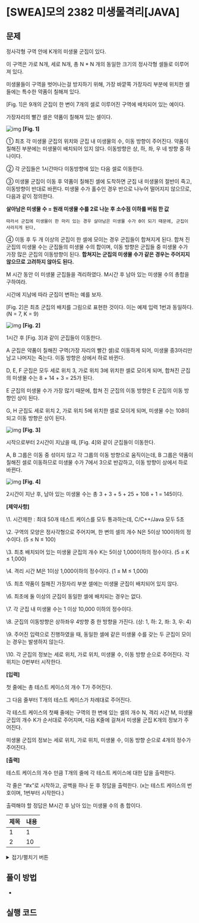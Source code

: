 # [SWEA]모의 2382 미생물격리[JAVA]

## 문제

정사각형 구역 안에 K개의 미생물 군집이 있다.

이 구역은 가로 N개, 세로 N개, 총 N * N 개의 동일한 크기의 정사각형 셀들로 이루어져 있다.

미생물들이 구역을 벗어나는걸 방지하기 위해, 가장 바깥쪽 가장자리 부분에 위치한 셀들에는 특수한 약품이 칠해져 있다.

[Fig. 1]은 9개의 군집이 한 변이 7개의 셀로 이루어진 구역에 배치되어 있는 예이다.

가장자리의 빨간 셀은 약품이 칠해져 있는 셀이다.

![img](https://swexpertacademy.com/main/common/fileDownload.do?downloadType=CKEditorImages&fileId=AV599Ik6AH8DFAVl)
**[Fig. 1]**

 

  ① 최초 각 미생물 군집의 위치와 군집 내 미생물의 수, 이동 방향이 주어진다. 약품이 칠해진 부분에는 미생물이 배치되어 있지 않다. 이동방향은 상, 하, 좌, 우 네 방향 중 하나이다.

  ② 각 군집들은 1시간마다 이동방향에 있는 다음 셀로 이동한다.

  ③ 미생물 군집이 이동 후 약품이 칠해진 셀에 도착하면 군집 내 미생물의 절반이 죽고, 이동방향이 반대로 바뀐다. 
    미생물 수가 홀수인 경우 반으로 나누어 떨어지지 않으므로, 다음과 같이 정의한다.
    

**살아남은 미생물 수 = 원래 미생물 수를 2로 나눈 후 소수점 이하를 버림 한 값**


    따라서 군집에 미생물이 한 마리 있는 경우 살아남은 미생물 수가 0이 되기 때문에, 군집이 사라지게 된다,

  ④ 이동 후 두 개 이상의 군집이 한 셀에 모이는 경우 군집들이 합쳐지게 된다. 
    합쳐 진 군집의 미생물 수는 군집들의 미생물 수의 합이며, 이동 방향은 군집들 중 미생물 수가 가장 많은 군집의 이동방향이 된다. 
    **합쳐지는 군집의 미생물 수가 같은 경우는 주어지지 않으므로 고려하지 않아도 된다.**


M 시간 동안 이 미생물 군집들을 격리하였다. M시간 후 남아 있는 미생물 수의 총합을 구하여라.

시간에 지남에 따라 군집이 변하는 예를 보자.

[Fig. 2]은 최초 군집의 배치를 그림으로 표현한 것이다. 이는 예제 입력 1번과 동일하다. (N = 7, K = 9)


![img](https://swexpertacademy.com/main/common/fileDownload.do?downloadType=CKEditorImages&fileId=AV59-UbaAIIDFAVl)
**[Fig. 2]**


1시간 후 [Fig. 3]과 같이 군집들이 이동한다.

A 군집은 약품이 칠해진 구역(가장 자리의 빨간 셀)로 이동하게 되어, 미생물 중3마리만 남고 나머지는 죽는다. 이동 방향은 상에서 하로 바뀐다.

D, E, F 군집은 모두 세로 위치 3, 가로 위치 3에 위치한 셀로 모이게 되며, 합쳐진 군집의 미생물 수는 8 + 14 + 3 = 25가 된다.

E 군집의 미생물 수가 가장 많기 때문에, 합쳐 진 군집의 이동 방향은 E 군집의 이동 방향인 상이 된다.

G, H 군집도 세로 위치 2, 가로 위치 5에 위치한 셀로 모이게 되며, 미생물 수는 108이 되고 이동 방향은 상이 된다.

 

![img](https://swexpertacademy.com/main/common/fileDownload.do?downloadType=CKEditorImages&fileId=AV59-iS6AIUDFAVl)
**[Fig. 3]**



시작으로부터 2시간이 지났을 때, [Fig. 4]와 같이 군집들이 이동한다.

A, B 그룹은 이동 중 섞이지 않고 각 그룹의 이동 방향으로 움직이는데, B 그룹은 약품이 칠해진 셀로 이동하므로 미생물 수가 7에서 3으로 반감하고, 이동 방향이 상에서 하로 바뀐다.

 

![img](https://swexpertacademy.com/main/common/fileDownload.do?downloadType=CKEditorImages&fileId=AV59-wPKAI4DFAVl)
**[Fig. 4]**



2시간이 지난 후, 남아 있는 미생물 수는 총 3 + 3 + 5 + 25 + 108 + 1 = 145이다.


**[제약사항]**

\1. 시간제한 : 최대 50개 테스트 케이스를 모두 통과하는데, C/C++/Java 모두 5초

\2. 구역의 모양은 정사각형으로 주어지며, 한 변의 셀의 개수 N은 5이상 100이하의 정수이다. (5 ≤ N ≤ 100)

\3. 최초 배치되어 있는 미생물 군집의 개수 K는 5이상 1,000이하의 정수이다. (5 ≤ K ≤ 1,000)

\4. 격리 시간 M은 1이상 1,000이하의 정수이다. (1 ≤ M ≤ 1,000)

\5. 최초 약품이 칠해진 가장자리 부분 셀에는 미생물 군집이 배치되어 있지 않다.

\6. 최초에 둘 이상의 군집이 동일한 셀에 배치되는 경우는 없다.

\7. 각 군집 내 미생물 수는 1 이상 10,000 이하의 정수이다.

\8. 군집의 이동방향은 상하좌우 4방향 중 한 방향을 가진다. (상: 1, 하: 2, 좌: 3, 우: 4)

\9. 주어진 입력으로 진행하였을 때, 동일한 셀에 같은 미생물 수를 갖는 두 군집이 모이는 경우는 발생하지 않는다.

\10. 각 군집의 정보는 세로 위치, 가로 위치, 미생물 수, 이동 방향 순으로 주어진다. 각 위치는 0번부터 시작한다.


**[입력]**

첫 줄에는 총 테스트 케이스의 개수 T가 주어진다.

그 다음 줄부터 T개의 테스트 케이스가 차례대로 주어진다.

각 테스트 케이스의 첫째 줄에는 구역의 한 변에 있는 셀의 개수 N, 격리 시간 M, 미생물 군집의 개수 K가 순서대로 주어지며, 다음 K줄에 걸쳐서 미생물 군집 K개의 정보가 주어진다.

미생물 군집의 정보는 세로 위치, 가로 위치, 미생물 수, 이동 방향 순으로 4개의 정수가 주어진다.


**[출력]**

테스트 케이스의 개수 만큼 T개의 줄에 각 테스트 케이스에 대한 답을 출력한다.

각 줄은 “#x”로 시작하고, 공백을 하나 둔 후 정답을 출력한다. (x는 테스트 케이스의 번호이며, 1번부터 시작한다.)

출력해야 할 정답은 M시간 후 남아 있는 미생물 수의 총 합이다.

|제목|내용|
|--|-|
|1|1|
|2|10|
<details>
<summary>접기/펼치기 버튼</summary>
<div markdown="1">

|제목|내용|
|--|--|
|1|1|
|2|10|

</div>
</details>


## 풀이 방법

- 

## 실행 코드

```java

```

